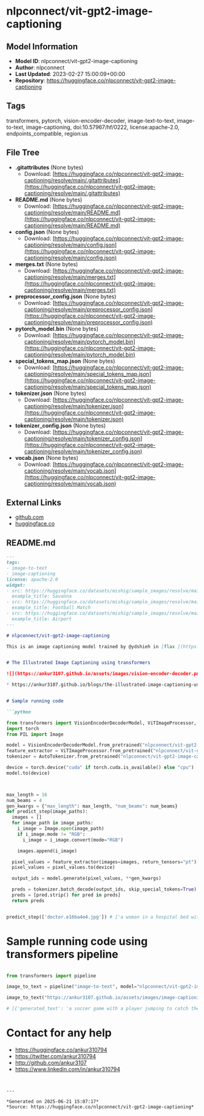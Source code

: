 # nlpconnect/vit-gpt2-image-captioning

## Model Information

- **Model ID**: nlpconnect/vit-gpt2-image-captioning
- **Author**: nlpconnect
- **Last Updated**: 2023-02-27 15:00:09+00:00
- **Repository**: https://huggingface.co/nlpconnect/vit-gpt2-image-captioning

## Tags

transformers, pytorch, vision-encoder-decoder, image-text-to-text, image-to-text, image-captioning, doi:10.57967/hf/0222, license:apache-2.0, endpoints_compatible, region:us

## File Tree

- **.gitattributes** (None bytes)
  - Download: [https://huggingface.co/nlpconnect/vit-gpt2-image-captioning/resolve/main/.gitattributes](https://huggingface.co/nlpconnect/vit-gpt2-image-captioning/resolve/main/.gitattributes)
- **README.md** (None bytes)
  - Download: [https://huggingface.co/nlpconnect/vit-gpt2-image-captioning/resolve/main/README.md](https://huggingface.co/nlpconnect/vit-gpt2-image-captioning/resolve/main/README.md)
- **config.json** (None bytes)
  - Download: [https://huggingface.co/nlpconnect/vit-gpt2-image-captioning/resolve/main/config.json](https://huggingface.co/nlpconnect/vit-gpt2-image-captioning/resolve/main/config.json)
- **merges.txt** (None bytes)
  - Download: [https://huggingface.co/nlpconnect/vit-gpt2-image-captioning/resolve/main/merges.txt](https://huggingface.co/nlpconnect/vit-gpt2-image-captioning/resolve/main/merges.txt)
- **preprocessor_config.json** (None bytes)
  - Download: [https://huggingface.co/nlpconnect/vit-gpt2-image-captioning/resolve/main/preprocessor_config.json](https://huggingface.co/nlpconnect/vit-gpt2-image-captioning/resolve/main/preprocessor_config.json)
- **pytorch_model.bin** (None bytes)
  - Download: [https://huggingface.co/nlpconnect/vit-gpt2-image-captioning/resolve/main/pytorch_model.bin](https://huggingface.co/nlpconnect/vit-gpt2-image-captioning/resolve/main/pytorch_model.bin)
- **special_tokens_map.json** (None bytes)
  - Download: [https://huggingface.co/nlpconnect/vit-gpt2-image-captioning/resolve/main/special_tokens_map.json](https://huggingface.co/nlpconnect/vit-gpt2-image-captioning/resolve/main/special_tokens_map.json)
- **tokenizer.json** (None bytes)
  - Download: [https://huggingface.co/nlpconnect/vit-gpt2-image-captioning/resolve/main/tokenizer.json](https://huggingface.co/nlpconnect/vit-gpt2-image-captioning/resolve/main/tokenizer.json)
- **tokenizer_config.json** (None bytes)
  - Download: [https://huggingface.co/nlpconnect/vit-gpt2-image-captioning/resolve/main/tokenizer_config.json](https://huggingface.co/nlpconnect/vit-gpt2-image-captioning/resolve/main/tokenizer_config.json)
- **vocab.json** (None bytes)
  - Download: [https://huggingface.co/nlpconnect/vit-gpt2-image-captioning/resolve/main/vocab.json](https://huggingface.co/nlpconnect/vit-gpt2-image-captioning/resolve/main/vocab.json)


## External Links

- [github.com](https://github.com/huggingface/transformers/tree/main/examples/flax/image-captioning)
- [huggingface.co](https://huggingface.co/ydshieh/vit-gpt2-coco-en-ckpts)


## README.md

```markdown
---
tags:
- image-to-text
- image-captioning
license: apache-2.0
widget:
- src: https://huggingface.co/datasets/mishig/sample_images/resolve/main/savanna.jpg
  example_title: Savanna
- src: https://huggingface.co/datasets/mishig/sample_images/resolve/main/football-match.jpg
  example_title: Football Match
- src: https://huggingface.co/datasets/mishig/sample_images/resolve/main/airport.jpg
  example_title: Airport
---

# nlpconnect/vit-gpt2-image-captioning

This is an image captioning model trained by @ydshieh in [flax ](https://github.com/huggingface/transformers/tree/main/examples/flax/image-captioning) this is pytorch version of [this](https://huggingface.co/ydshieh/vit-gpt2-coco-en-ckpts).


# The Illustrated Image Captioning using transformers

![](https://ankur3107.github.io/assets/images/vision-encoder-decoder.png)

* https://ankur3107.github.io/blogs/the-illustrated-image-captioning-using-transformers/


# Sample running code

```python

from transformers import VisionEncoderDecoderModel, ViTImageProcessor, AutoTokenizer
import torch
from PIL import Image

model = VisionEncoderDecoderModel.from_pretrained("nlpconnect/vit-gpt2-image-captioning")
feature_extractor = ViTImageProcessor.from_pretrained("nlpconnect/vit-gpt2-image-captioning")
tokenizer = AutoTokenizer.from_pretrained("nlpconnect/vit-gpt2-image-captioning")

device = torch.device("cuda" if torch.cuda.is_available() else "cpu")
model.to(device)



max_length = 16
num_beams = 4
gen_kwargs = {"max_length": max_length, "num_beams": num_beams}
def predict_step(image_paths):
  images = []
  for image_path in image_paths:
    i_image = Image.open(image_path)
    if i_image.mode != "RGB":
      i_image = i_image.convert(mode="RGB")

    images.append(i_image)

  pixel_values = feature_extractor(images=images, return_tensors="pt").pixel_values
  pixel_values = pixel_values.to(device)

  output_ids = model.generate(pixel_values, **gen_kwargs)

  preds = tokenizer.batch_decode(output_ids, skip_special_tokens=True)
  preds = [pred.strip() for pred in preds]
  return preds


predict_step(['doctor.e16ba4e4.jpg']) # ['a woman in a hospital bed with a woman in a hospital bed']

```

# Sample running code using transformers pipeline

```python

from transformers import pipeline

image_to_text = pipeline("image-to-text", model="nlpconnect/vit-gpt2-image-captioning")

image_to_text("https://ankur3107.github.io/assets/images/image-captioning-example.png")

# [{'generated_text': 'a soccer game with a player jumping to catch the ball '}]


```


# Contact for any help
* https://huggingface.co/ankur310794
* https://twitter.com/ankur310794
* http://github.com/ankur3107
* https://www.linkedin.com/in/ankur310794
```


---

*Generated on 2025-06-21 15:07:17*
*Source: https://huggingface.co/nlpconnect/vit-gpt2-image-captioning*
